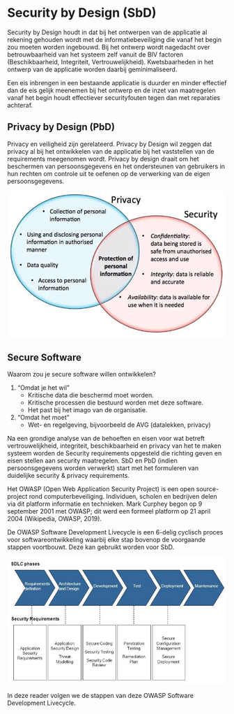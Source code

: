 # Security by Design \(SbD\)

Security by Design houdt in dat bij het ontwerpen van de applicatie al rekening gehouden wordt met de informatiebeveiliging die vanaf het begin zou moeten worden ingebouwd. Bij het ontwerp wordt nagedacht over betrouwbaarheid van het systeem zelf vanuit de BIV factoren \(Beschikbaarheid, Integriteit, Vertrouwelijkheid\). Kwetsbaarheden in het ontwerp van de applicatie worden daarbij geminimaliseerd.

Een eis inbrengen in een bestaande applicatie is duurder en minder effectief dan de eis gelijk meenemen bij het ontwerp en de inzet van maatregelen vanaf het begin houdt effectiever securityfouten tegen dan met reparaties achteraf. 

## Privacy by Design \(PbD\)

Privacy en veiligheid zijn gerelateerd. Privacy by Design wil zeggen dat privacy al bij het ontwikkelen van de applicatie bij het vaststellen van de requirements meegenomen wordt. Privacy by design draait om het beschermen van persoonsgegevens en het ondersteunen van gebruikers in hun rechten om controle uit te oefenen op de verwerking van de eigen persoonsgegevens.

![\(Information Security vs Privacy, are the Lines Blurring?, 2019\)](../.gitbook/assets/e_l8s-yweae7uwm.jpg)

## Secure Software

Waarom zou je secure software willen ontwikkelen?

1. “Omdat je het wil”
   * Kritische data die beschermd moet worden. 
   * Kritische processen die bestuurd worden met deze software. 
   * Het past bij het imago van de organisatie.
2. “Omdat het moet”
   * Wet- en regelgeving, bijvoorbeeld de AVG \(datalekken, privacy\)

Na een grondige analyse van de behoeften en eisen voor wat betreft vertrouwelijkheid, integriteit, beschikbaarheid en privacy van het te maken systeem worden de Security requirements opgesteld die richting geven en eisen stellen aan security maatregelen. SbD en PbD \(indien persoonsgegevens worden verwerkt\) start met het formuleren van duidelijke security & privacy requirements. 

Het OWASP \(Open Web Application Security Project\) is een open source-project rond computerbeveiliging. Individuen, scholen en bedrijven delen via dit platform informatie en technieken. Mark Curphey begon op 9 september 2001 met OWASP; dit werd een formeel platform op 21 april 2004 \(Wikipedia, OWASP, 2019\).

De OWASP Software Development Livecycle is een 6-delig cyclisch proces voor softwareontwikkeling waarbij elke stap bovenop de voorgaande stappen voortbouwt. Deze kan gebruikt worden voor SbD.

![ Software Development lifecycle \( Copyright &#xA9; The OWASP Foundation \)](../.gitbook/assets/slide_5.jpg)

In deze reader volgen we de stappen van deze OWASP Software Development Livecycle. 









